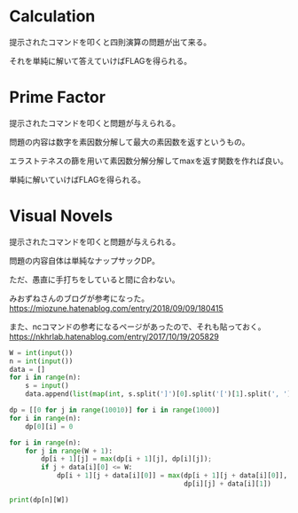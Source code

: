 # Calculation
提示されたコマンドを叩くと四則演算の問題が出て来る。

それを単純に解いて答えていけばFLAGを得られる。

# Prime Factor
提示されたコマンドを叩くと問題が与えられる。

問題の内容は数字を素因数分解して最大の素因数を返すというもの。

エラストテネスの篩を用いて素因数分解分解してmaxを返す関数を作れば良い。

単純に解いていけばFLAGを得られる。

# Visual Novels
提示されたコマンドを叩くと問題が与えられる。

問題の内容自体は単純なナップサックDP。

ただ、愚直に手打ちをしていると間に合わない。

みおずねさんのブログが参考になった。
https://miozune.hatenablog.com/entry/2018/09/09/180415

また、ncコマンドの参考になるページがあったので、それも貼っておく。
https://nkhrlab.hatenablog.com/entry/2017/10/19/205829

```python
W = int(input())
n = int(input())
data = []
for i in range(n):
    s = input()
    data.append(list(map(int, s.split(']')[0].split('[')[1].split(', '))))

dp = [[0 for j in range(10010)] for i in range(1000)]
for i in range(n):
    dp[0][i] = 0

for i in range(n):
    for j in range(W + 1):
        dp[i + 1][j] = max(dp[i + 1][j], dp[i][j]);
        if j + data[i][0] <= W:
            dp[i + 1][j + data[i][0]] = max(dp[i + 1][j + data[i][0]],
                                            dp[i][j] + data[i][1])

print(dp[n][W])

```
